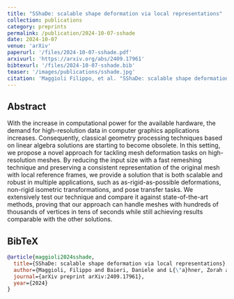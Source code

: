 ```yaml
---
title: "SShaDe: scalable shape deformation via local representations"
collection: publications
category: preprints
permalink: /publication/2024-10-07-sshade
date: 2024-10-07
venue: 'arXiv'
paperurl: '/files/2024-10-07-sshade.pdf'
arxivurl: 'https://arxiv.org/abs/2409.17961'
bibtexurl: '/files/2024-10-07-sshade.bib'
teaser: '/images/publications/sshade.jpg'
citation: 'Maggioli Filippo, et al. "SShaDe: scalable shape deformation via local representations." <i>arXiv preprint arXiv:2409.17961</i>. 2024.'
---
```


## Abstract
With the increase in computational power for the available hardware, the demand for high-resolution data in computer graphics applications increases. Consequently, classical geometry processing techniques based on linear algebra solutions are starting to become obsolete. In this setting, we propose a novel approach for tackling mesh deformation tasks on high-resolution meshes. By reducing the input size with a fast remeshing technique and preserving a consistent representation of the original mesh with local reference frames, we provide a solution that is both scalable and robust in multiple applications, such as as-rigid-as-possible deformations, non-rigid isometric transformations, and pose transfer tasks. We extensively test our technique and compare it against state-of-the-art methods, proving that our approach can handle meshes with hundreds of thousands of vertices in tens of seconds while still achieving results comparable with the other solutions.


## BibTeX
```bibtex
@article{maggioli2024sshade,
  title={SShaDe: scalable shape deformation via local representations},
  author={Maggioli, Filippo and Baieri, Daniele and L{\"a}hner, Zorah and Melzi, Simone},
  journal={arXiv preprint arXiv:2409.17961},
  year={2024}
}
```